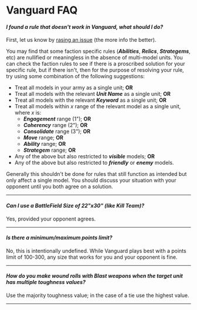 # Vanguard FAQ

#### ***I found a rule that doesn't work in Vanguard, what should I do?***

First, let us know by [rasing an issue](https://github.com/JoshuaCarter/Vanguard-40k/issues/new) (the more info the better).

You may find that some faction specific rules (***Abilities***, ***Relics***, ***Strategems***, etc) are nullified or meaningless in the absence of multi-model units. You can check the faction rules to see if there is a proscribed solution for your specific rule, but if there isn't, then for the purpose of resolving your rule, try using some combination of the following suggestions:

- Treat all models in your army as a single unit; **OR**
- Treat all models with the relevant ***Unit Name*** as a single unit; **OR**
- Treat all models with the relevant ***Keyword*** as a single unit; **OR**
- Treat all models within *x* range of the relevant model as a single unit, where *x* is:
    - ***Engagement*** range (1"); **OR**
    - ***Coherency*** range (2"); **OR**
    - ***Consolidate*** range (3"); **OR**
    - ***Move*** range; **OR**
    - ***Ability*** range; **OR**
    - ***Strategem*** range; **OR**
- Any of the above but also restricted to ***visible*** models; **OR**
- Any of the above but also restricted to ***friendly*** or ***enemy*** models.

Generally this shouldn't be done for rules that still function as intended but only affect a single model. You should discuss your situation with your opponent until you both agree on a solution.

---

#### ***Can I use a BattleField Size of 22"x30" (like Kill Team)?***

Yes, provided your opponent agrees.

---

#### ***Is there a minimum/maximum points limit?***

No, this is intentionally undefined. While Vanguard plays best with a points limit of 100-300, any size that works for you and your opponent is fine.

---

#### ***How do you make wound rolls with Blast weapons when the target unit has multiple toughness values?***

Use the majority toughness value; in the case of a tie use the highest value.

---
